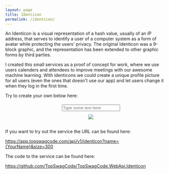```yaml
---
layout: page
title: Identicon
permalink: /identicon/
---
```


An Identicon is a visual representation of a hash value, usually of an IP address, that serves to identify a user of a computer system as a form of avatar while protecting the users' privacy. The original Identicon was a 9-block graphic, and the representation has been extended to other graphic forms by third parties.

I created this small services as a proof of concept for work, where we use users calenders and attendees to improve meetings with our awesome machine learning. With identicons we could create a unique profile picture for all users (even the ones that doesn't use our app) and let users change it when they log in the first time.

Try to create your own below here:

<div style="width:100%;align: center;text-align:  center; margin: 20px;">

<input id="inputSrc" placeholder="Type some text here" type="text" oninput="myFunction()"/>
<br/>

<img id="test" style="margin: 10px" src="https://app.topswagcode.com/api/v1/identicon?name=storm&size=300">


<script> 
function myFunction(){
    var link = "https://app.topswagcode.com/api/v1/identicon?size=300&name=";
    document.getElementById('test').src = link+document.getElementById('inputSrc').value;
} 
</script>

</div>
If you want to try out the service the URL can be found here:

<a href="https://topswagcode.dev/api/Identicon/Storm">https://app.topswagcode.com/api/v1/identicon?name={YourName}&size=300</a>

The code to the service can be found here:

https://github.com/TopSwagCode/TopSwagCode.WebApi.Identicon
